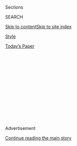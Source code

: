 <div id="app">

<div>

<div>

<div>

<div class="NYTAppHideMasthead css-1q2w90k e1suatyy0">

<div class="section css-ui9rw0 e1suatyy2">

<div class="css-eph4ug er09x8g0">

<div class="css-6n7j50">

</div>

<span class="css-1dv1kvn">Sections</span>

<div class="css-10488qs">

<span class="css-1dv1kvn">SEARCH</span>

</div>

[Skip to content](#site-content)[Skip to site index](#site-index)

</div>

<div id="masthead-section-label" class="css-1wr3we4 eaxe0e00">

[Style](https://www.nytimes.com/section/style)

</div>

<div class="css-10698na e1huz5gh0">

</div>

</div>

<div id="masthead-bar-one" class="section hasLinks css-15hmgas e1csuq9d3">

<div class="css-uqyvli e1csuq9d0">

</div>

<div class="css-1uqjmks e1csuq9d1">

</div>

<div class="css-9e9ivx">

[](https://myaccount.nytimes.com/auth/login?response_type=cookie&client_id=vi)

</div>

<div class="css-1bvtpon e1csuq9d2">

[Today’s Paper](https://www.nytimes.com/section/todayspaper)

</div>

</div>

</div>

</div>

<div data-aria-hidden="false">

<div id="site-content" role="main">

<div>

<div class="css-1aor85t" style="opacity:0.000000001;z-index:-1;visibility:hidden">

<div class="css-1hqnpie">

<div class="css-epjblv">

<span class="css-17xtcya">[Style](/section/style)</span><span class="css-x15j1o">|</span><span class="css-fwqvlz">Tommy
Dorfman of ‘13 Reasons Why’ Volunteers to Make a Kale Salad</span>

</div>

<div class="css-k008qs">

<div class="css-1iwv8en">

<span class="css-18z7m18"></span>

<div>

</div>

</div>

<span class="css-1n6z4y">https://nyti.ms/2XNBhSw</span>

<div class="css-1705lsu">

<div class="css-4xjgmj">

<div class="css-4skfbu" role="toolbar" data-aria-label="Social Media Share buttons, Save button, and Comments Panel with current comment count" data-testid="share-tools">

  - 
  - 
  - 
  - 
    
    <div class="css-6n7j50">
    
    </div>

  - 

</div>

</div>

</div>

</div>

</div>

</div>

<div id="NYT_TOP_BANNER_REGION" class="css-13pd83m">

</div>

<div id="top-wrapper" class="css-1sy8kpn">

<div id="top-slug" class="css-l9onyx">

Advertisement

</div>

[Continue reading the main story](#after-top)

<div class="ad top-wrapper" style="text-align:center;height:100%;display:block;min-height:250px">

<div id="top" class="place-ad" data-position="top" data-size-key="top">

</div>

</div>

<div id="after-top">

</div>

</div>

<div>

<div id="sponsor-wrapper" class="css-1hyfx7x">

<div id="sponsor-slug" class="css-19vbshk">

Supported by

</div>

[Continue reading the main story](#after-sponsor)

<div id="sponsor" class="ad sponsor-wrapper" style="text-align:center;height:100%;display:block">

</div>

<div id="after-sponsor">

</div>

</div>

<div class="css-186x18t">

Encounters

</div>

<div class="css-1vkm6nb ehdk2mb0">

# Tommy Dorfman of ‘13 Reasons Why’ Volunteers to Make a Kale Salad

</div>

The young actor, who identifies as queer and nonbinary, stars in the Off
Broadway play “‘Daddy.’”

<div class="css-79elbk" data-testid="photoviewer-wrapper">

<div class="css-z3e15g" data-testid="photoviewer-wrapper-hidden">

</div>

<div class="css-1a48zt4 ehw59r15" data-testid="photoviewer-children">

![<span class="css-16f3y1r e13ogyst0" data-aria-hidden="true">Tommy
Dorfman helped prepare lunch at the Ali Forney Center in
Harlem.</span><span class="css-cnj6d5 e1z0qqy90" itemprop="copyrightHolder"><span class="css-1ly73wi e1tej78p0">Credit...</span><span><span>Matthew
Leifheit for The New York
Times</span></span></span>](https://static01.nyt.com/images/2019/03/08/fashion/08ENCOUNTERS1/08ENCOUNTERS1-articleLarge-v2.jpg?quality=75&auto=webp&disable=upscale)

</div>

</div>

<div class="css-18e8msd">

<div class="css-vp77d3 epjyd6m0">

<div class="css-hus3qt ey68jwv0" data-aria-hidden="true">

[![Max
Berlinger](https://static01.nyt.com/images/2018/11/05/multimedia/author-max-berlinger/author-max-berlinger-thumbLarge.png
"Max Berlinger")](https://www.nytimes.com/by/max-berlinger)

</div>

<div class="css-1baulvz">

By [<span class="css-1baulvz last-byline" itemprop="name">Max
Berlinger</span>](https://www.nytimes.com/by/max-berlinger)

</div>

</div>

  - March 8, 2019

  - 
    
    <div class="css-4xjgmj">
    
    <div class="css-d8bdto" role="toolbar" data-aria-label="Social Media Share buttons, Save button, and Comments Panel with current comment count" data-testid="share-tools">
    
      - 
      - 
      - 
      - 
        
        <div class="css-6n7j50">
        
        </div>
    
      - 
    
    </div>
    
    </div>

</div>

</div>

<div class="section meteredContent css-1r7ky0e" name="articleBody" itemprop="articleBody">

<div class="css-1fanzo5 StoryBodyCompanionColumn">

<div class="css-53u6y8">

Tommy Dorfman was holding a kitchen knife that could make Norman Bates
wince, wondering what to do with the kale.

“How should I cut this?” Mr. Dorfman said.

The 26-year-old actor was preparing lunch at the [Ali Forney
Center](https://www.aliforneycenter.org/), a nonprofit in New York City
that supports homeless L.G.B.T.Q. youth. The menu consisted of jambalaya
and kale salad, and the salad required a fair amount of knife work.

A game plan was laid out by Jess Tell, the meal coordinator: Separate
the leaves from the stems and chop them down to bite-size pieces.

Mr. Dorfman, best known for starring in the dark teen drama [“13 Reasons
Why,”](https://www.nytimes.com/2017/03/30/arts/television/netflix-13-reasons-why-tv-review.html?action=click&module=RelatedCoverage&pgtype=Article&region=Footer)
was both in and out of his element. In, because he has volunteered with
Ali Forney for more than two years, fund-raising, posting on social
media and lending a hand in person. Out, because he almost never cooks
for himself.

</div>

</div>

<div class="css-1fanzo5 StoryBodyCompanionColumn">

<div class="css-53u6y8">

“I can cook, but I just don’t,” he said, noting that he and his husband,
Peter Zurkuhlen, prefer to order in, when they are at home in Los
Angeles. Mr. Dorfman’s domestic strengths lie elsewhere. “I’m a cleaner,
a put-er away-er, an organizer of things,” he added. “I’m the hostess.”

Mr. Dorfman was dressed in a Cher T-shirt and plaid Thom Browne pants,
with his blond curls tucked into a baby blue Nike hat. He was in New
York to perform in “‘[Daddy](https://www.vineyardtheatre.org/daddy/),’”
a new play by [Jeremy O.
Harris](https://www.nytimes.com/2016/08/18/style/jeremy-o-harris-actor-playwright-yale-james-franco.html),
a young and buzzy playwright, and had a day free of performances and
rehearsals. A sous chef was needed at Ali Forney’s drop-in center on
West 125th Street in Harlem, and Mr. Dorfman was happy to step up.

</div>

</div>

<div class="css-79elbk" data-testid="photoviewer-wrapper">

<div class="css-z3e15g" data-testid="photoviewer-wrapper-hidden">

</div>

<div class="css-1a48zt4 ehw59r15" data-testid="photoviewer-children">

![<span class="css-16f3y1r e13ogyst0" data-aria-hidden="true">“I’ve
never worked this hard in my life professionally,” Mr. Dorfman said
about his first theater
role.</span><span class="css-cnj6d5 e1z0qqy90" itemprop="copyrightHolder"><span class="css-1ly73wi e1tej78p0">Credit...</span><span>Matthew
Leifheit for The New York
Times</span></span>](https://static01.nyt.com/images/2019/03/10/fashion/08ENCOUNTERS3/merlin_151033251_9544f3da-917d-414c-9436-93debd5a42e1-articleLarge.jpg?quality=75&auto=webp&disable=upscale)

</div>

</div>

<div class="css-79elbk" data-testid="photoviewer-wrapper">

<div class="css-z3e15g" data-testid="photoviewer-wrapper-hidden">

</div>

<div class="css-1a48zt4 ehw59r15" data-testid="photoviewer-children">

<div class="css-1xdhyk6 erfvjey0">

<span class="css-1ly73wi e1tej78p0">Image</span>

<div class="css-zjzyr8">

<div data-testid="lazyimage-container" style="height:256.4888888888889px">

</div>

</div>

</div>

<span class="css-cnj6d5 e1z0qqy90" itemprop="copyrightHolder"><span class="css-1ly73wi e1tej78p0">Credit...</span><span>Matthew
Leifheit for The New York Times</span></span>

</div>

</div>

<div class="css-1fanzo5 StoryBodyCompanionColumn">

<div class="css-53u6y8">

After vigorously washing his hands, he donned a red-and-black apron and,
armed with the knife, started hacking his way into a dense mountain of
kale, saving the stems for later use. He liked being put to work.

</div>

</div>

<div class="css-1fanzo5 StoryBodyCompanionColumn">

<div class="css-53u6y8">

“As nice as it is to make an appearance at an event, I don’t find that
the most fulfilling way to support an organization,” he said, dabbing
his face when he started working up a sweat. (He was promptly told to
rewash his hands.) “The more I’m in service, the less I’m in self. I try
to spend as little time thinking about myself as possible. I find that’s
not a constructive way to live. By coming here, by volunteering, it’s a
way to get out of my own head.”

During his childhood in Atlanta, with three brothers and one sister,
giving back was part of his family’s ethos. His father, who spent
Sundays volunteering for the homeless, “was always interested in
supporting underprivileged youth,” Mr. Dorfman said. “He created a
nonprofit basketball program and housing systems. He had people living
with us from time to time. He’s always been that person.”

That may explain Mr. Dorfman’s engagement with political and social
causes. His [Instagram
feed](https://www.instagram.com/tommy.dorfman/?hl=en) not only features
[shirtless selfies](https://www.instagram.com/p/BmUHQ86BD_T/), but also
photos with [Emma González](https://www.instagram.com/p/BjsJWRpBBQL/),
**** a gun control activist who survived the Parkland, Fla., school
shooting, and posts urging his [followers to
vote](https://www.instagram.com/p/BpH-245hpNQ/).

He was on the February cover of Out magazine and wrote an essay last
year in Teen Vogue about [wearing gendered
clothing](https://www.teenvogue.com/story/tommy-dorfman-pride-asos-glaad-non-gendered-clothing)
as a nonbinary person. As Walt Whitman may have put it, he contains
multitudes.

</div>

</div>

<div class="css-cfo9c3">

</div>

<div class="css-1fanzo5 StoryBodyCompanionColumn">

<div class="css-53u6y8">

It is a stark contrast from his role in “‘Daddy,’” in which he plays
Max, a vapid young Hollywood actor who can barely conceal his jealousy
when a friend finds a sugar daddy, played by Alan Cumming.

</div>

</div>

<div class="css-1fanzo5 StoryBodyCompanionColumn">

<div class="css-53u6y8">

Set entirely on the patio of a modernist Los Angeles manse with a large
pool, which reflects an undulating Hockneyesque light across the stage,
the play deals with art and identity, with Mr. Dorfman moving from
bitter frenemy to a compassionate voice by the play’s surreal final act.

“I’ve never worked this hard in my life professionally,” he said, as he
squeezed lemon juice over the kale. “The show’s a marathon. I’ve never
done a play. I honestly do thank God every day when I come to work
because the people are so talented and lovely.”

Next up, Mr. Dorfman has a role in the coming season of [“Jane the
Virgin,”](https://www.nytimes.com/watching/recommendations/watching-tv-jane-the-virgin)
a comedy telenovela on CW. “I’m the villain,” he said in a singsong
falsetto (to say Mr. Dorfman’s inflection is extremely expressive would
be an understatement).

He’s also in “American Princess,” a comedy drama from [Jenji
Kohan](https://www.nytimes.com/2017/06/08/arts/television/jenji-kohan-interview-orange-is-the-new-black-season-4.html),
the co-creator of “Orange Is the New Black.” “I’m basically playing a
drunk, gay baby,” he said with a shrug.

But first he had to conquer the kale. He was given the arduous task of
massaging the fibrous leaves into a tender salad. After dousing it with
olive oil, he slipped on a pair of plastic gloves and began kneading it
violently. After a good 15 minutes, he was working up a sweat again.
“Does this mean I don’t have to go to the gym today?” he said.

Shortly after 1 p.m., the prep work was done and the proverbial lunch
bell rang. Mr. Dorfman ladled the jambalaya over rice, followed by a
heaping portion of his salad. “Let’s turn on some music,” he called out.
“Bodak Yellow” by Cardi B filled the room. As he worked, his hips swayed
and his lips silently mouthed the lyrics.

A young man in a yellow hoodie approached for his lunch. “You look
familiar,” he said.

“Do I?” Mr. Dorfman said with a sly smile, before giving him his plate.

</div>

</div>

</div>

<div>

</div>

<div>

</div>

<div>

</div>

<div>

<div id="bottom-wrapper" class="css-1ede5it">

<div id="bottom-slug" class="css-l9onyx">

Advertisement

</div>

[Continue reading the main story](#after-bottom)

<div id="bottom" class="ad bottom-wrapper" style="text-align:center;height:100%;display:block;min-height:90px">

</div>

<div id="after-bottom">

</div>

</div>

</div>

</div>

</div>

## Site Index

<div>

</div>

## Site Information Navigation

  - [© <span>2020</span> <span>The New York Times
    Company</span>](https://help.nytimes.com/hc/en-us/articles/115014792127-Copyright-notice)

<!-- end list -->

  - [NYTCo](https://www.nytco.com/)
  - [Contact
    Us](https://help.nytimes.com/hc/en-us/articles/115015385887-Contact-Us)
  - [Work with us](https://www.nytco.com/careers/)
  - [Advertise](https://nytmediakit.com/)
  - [T Brand Studio](http://www.tbrandstudio.com/)
  - [Your Ad
    Choices](https://www.nytimes.com/privacy/cookie-policy#how-do-i-manage-trackers)
  - [Privacy](https://www.nytimes.com/privacy)
  - [Terms of
    Service](https://help.nytimes.com/hc/en-us/articles/115014893428-Terms-of-service)
  - [Terms of
    Sale](https://help.nytimes.com/hc/en-us/articles/115014893968-Terms-of-sale)
  - [Site Map](https://spiderbites.nytimes.com)
  - [Help](https://help.nytimes.com/hc/en-us)
  - [Subscriptions](https://www.nytimes.com/subscription?campaignId=37WXW)

</div>

</div>

</div>

</div>
